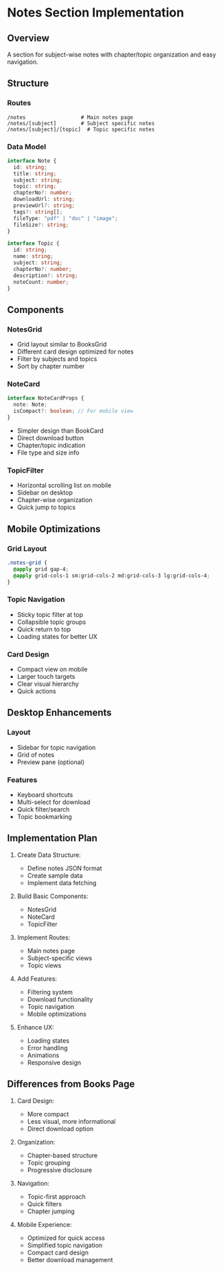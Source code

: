 # Notes Section Implementation

## Overview

A section for subject-wise notes with chapter/topic organization and easy navigation.

## Structure

### Routes

```
/notes                  # Main notes page
/notes/[subject]        # Subject specific notes
/notes/[subject]/[topic]  # Topic specific notes
```

### Data Model

```typescript
interface Note {
  id: string;
  title: string;
  subject: string;
  topic: string;
  chapterNo?: number;
  downloadUrl: string;
  previewUrl?: string;
  tags?: string[];
  fileType: "pdf" | "doc" | "image";
  fileSize?: string;
}

interface Topic {
  id: string;
  name: string;
  subject: string;
  chapterNo?: number;
  description?: string;
  noteCount: number;
}
```

## Components

### NotesGrid

- Grid layout similar to BooksGrid
- Different card design optimized for notes
- Filter by subjects and topics
- Sort by chapter number

### NoteCard

```typescript
interface NoteCardProps {
  note: Note;
  isCompact?: boolean; // For mobile view
}
```

- Simpler design than BookCard
- Direct download button
- Chapter/topic indication
- File type and size info

### TopicFilter

- Horizontal scrolling list on mobile
- Sidebar on desktop
- Chapter-wise organization
- Quick jump to topics

## Mobile Optimizations

### Grid Layout

```css
.notes-grid {
  @apply grid gap-4;
  @apply grid-cols-1 sm:grid-cols-2 md:grid-cols-3 lg:grid-cols-4;
}
```

### Topic Navigation

- Sticky topic filter at top
- Collapsible topic groups
- Quick return to top
- Loading states for better UX

### Card Design

- Compact view on mobile
- Larger touch targets
- Clear visual hierarchy
- Quick actions

## Desktop Enhancements

### Layout

- Sidebar for topic navigation
- Grid of notes
- Preview pane (optional)

### Features

- Keyboard shortcuts
- Multi-select for download
- Quick filter/search
- Topic bookmarking

## Implementation Plan

1. Create Data Structure:

   - Define notes JSON format
   - Create sample data
   - Implement data fetching

2. Build Basic Components:

   - NotesGrid
   - NoteCard
   - TopicFilter

3. Implement Routes:

   - Main notes page
   - Subject-specific views
   - Topic views

4. Add Features:

   - Filtering system
   - Download functionality
   - Topic navigation
   - Mobile optimizations

5. Enhance UX:
   - Loading states
   - Error handling
   - Animations
   - Responsive design

## Differences from Books Page

1. Card Design:

   - More compact
   - Less visual, more informational
   - Direct download option

2. Organization:

   - Chapter-based structure
   - Topic grouping
   - Progressive disclosure

3. Navigation:

   - Topic-first approach
   - Quick filters
   - Chapter jumping

4. Mobile Experience:
   - Optimized for quick access
   - Simplified topic navigation
   - Compact card design
   - Better download management
